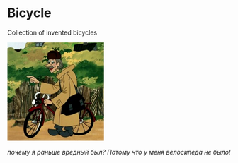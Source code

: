 Bicycle
=======
Collection of invented bicycles

![Logo](Pechkin.png)

*почему я раньше вредный был? Потому что у меня велосипеда не было!*

